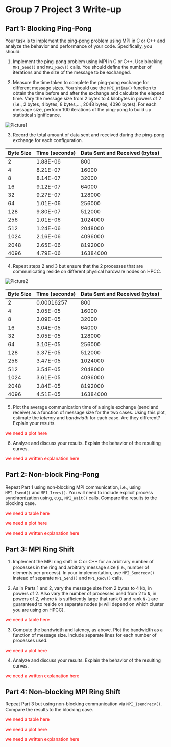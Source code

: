 # Group 7 Project 3 Write-up

## Part 1: Blocking Ping-Pong

Your task is to implement the ping-pong problem using MPI in C or C++ and analyze the behavior and performance of your code. Specifically, you should:

1. Implement the ping-pong problem using MPI in C or C++. Use blocking `MPI_Send()` and `MPI_Recv()` calls. You should define the number of iterations and the size of the message to be exchanged.



2. Measure the time taken to complete the ping-pong exchange for different message sizes. You should use the `MPI_Wtime()` function to obtain the time before and after the exchange and calculate the elapsed time. Vary the message size from 2 bytes to 4 kilobytes in powers of 2 (i.e., 2 bytes, 4 bytes, 8 bytes,..., 2048 bytes, 4096 bytes). For each message size, perform 100 iterations of the ping-pong to build up statistical significance.

![Picture1](https://github.com/cmse822/project-3-mpi-p2p-seven-c-s/assets/143351616/84f71015-06bc-4951-aec6-a6110e865802)


3. Record the total amount of data sent and received during the ping-pong exchange for each configuration.

| Byte Size | Time (seconds) | Data Sent and Received (bytes) |
| --------- | -------------- | ------------------------------ |
| 2         | 1.88E-06       | 800                            |
| 4         | 8.21E-07       | 16000                          |
| 8         | 8.14E-07       | 32000                          |
| 16        | 9.12E-07       | 64000                          |
| 32        | 9.27E-07       | 128000                         |
| 64        | 1.01E-06       | 256000                         |
| 128       | 9.80E-07       | 512000                         |
| 256       | 1.01E-06       | 1024000                        |
| 512       | 1.24E-06       | 2048000                        |
| 1024      | 2.16E-06       | 4096000                        |
| 2048      | 2.65E-06       | 8192000                        |
| 4096      | 4.79E-06       | 16384000                       |



4. Repeat steps 2 and 3 but ensure that the 2 processes that are communicating reside on different physical hardware nodes on HPCC.

![Picture2](https://github.com/cmse822/project-3-mpi-p2p-seven-c-s/assets/143351616/730b8ca6-fb17-4e2e-a192-0ec487da3625)

| Byte Size | Time (seconds) | Data Sent and Received (bytes) |
| --------- | -------------- | ------------------------------ |
| 2         | 0.00016257     | 800                            |
| 4         | 3.05E-05       | 16000                          |
| 8         | 3.09E-05       | 32000                          |
| 16        | 3.04E-05       | 64000                          |
| 32        | 3.05E-05       | 128000                         |
| 64        | 3.10E-05       | 256000                         |
| 128       | 3.37E-05       | 512000                         |
| 256       | 3.47E-05       | 1024000                        |
| 512       | 3.54E-05       | 2048000                        |
| 1024      | 3.61E-05       | 4096000                        |
| 2048      | 3.84E-05       | 8192000                        |
| 4096      | 4.51E-05       | 16384000                       |


5. Plot the average communication time of a single exchange (send and receive) as a function of message size for the two cases. Using this plot, estimate the _latency_ and _bandwidth_ for each case. Are they different? Explain your results.

<p style="color:red;"> we need a plot here </p>


6. Analyze and discuss your results. Explain the behavior of the resulting curves.

<p style="color:red;"> we need a written explanation here </p>



## Part 2: Non-block Ping-Pong

Repeat Part 1 using non-blocking MPI communication, i.e., using `MPI_Isend()` and `MPI_Irecv()`. You will need to include explicit process synchronization using, e.g., `MPI_Wait()` calls. Compare the results to the blocking case.

<p style="color:red;"> we need a table here </p>
<p style="color:red;"> we need a plot here </p>
<p style="color:red;"> we need a written explanation here </p>


## Part 3: MPI Ring Shift

1. Implement the MPI ring shift in C or C++ for an arbitrary number of processes in the ring and arbitrary message size (i.e., number of elements per process). In your implementation, use `MPI_Sendrecv()` instead of separate `MPI_Send()` and `MPI_Recv()` calls.



2. As in Parts 1 and 2, vary the message size from 2 bytes to 4 kb, in powers of 2. Also vary the number of processes used from 2 to `N`, in powers of 2, where `N` is sufficiently large that rank 0 and rank `N-1` are guaranteed to reside on separate nodes (`N` will depend on which cluster you are using on HPCC).

<p style="color:red;"> we need a table here </p>


3. Compute the bandwidth and latency, as above. Plot the bandwidth as a function of message size. Include separate lines for each number of processes used. 

<p style="color:red;"> we need a plot here </p>


4. Analyze and discuss your results. Explain the behavior of the resulting curves.

<p style="color:red;"> we need a written explanation here </p>


## Part 4: Non-blocking MPI Ring Shift

Repeat Part 3 but using non-blocking communication via `MPI_Isendrecv()`. Compare the results to the blocking case.

<p style="color:red;"> we need a table here </p>
<p style="color:red;"> we need a plot here </p>
<p style="color:red;"> we need a written explanation here </p>



